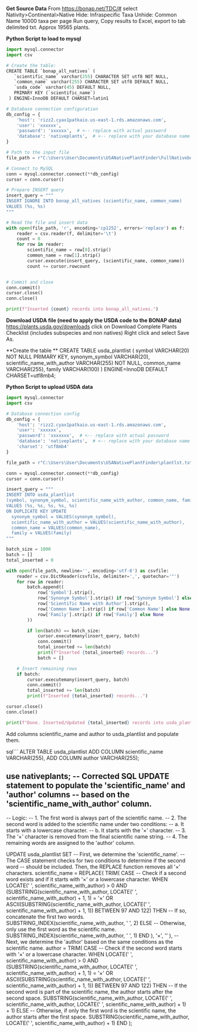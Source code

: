 
**Get Source Data**
From https://bonap.net/TDC/#
select Nativity>Continental>Native
Hide: Infraspecific Taxa
Unhide: Common Name
10000 taxa per page
Run query,
Copy results to Excel, export to tab delimited txt.
Approx 19565 plants.

**Python Script to load to mysql**
```python
import mysql.connector
import csv

# Create the table:
CREATE TABLE `bonap_all_natives` (
   `scientific_name` varchar(255) CHARACTER SET utf8 NOT NULL,
   `common_name` varchar(255) CHARACTER SET utf8 DEFAULT NULL,
   `usda_code` varchar(45) DEFAULT NULL,
   PRIMARY KEY (`scientific_name`)
 ) ENGINE=InnoDB DEFAULT CHARSET=latin1

# Database connection configuration
db_config = {
    'host': 'rizz2.cyax1patkaio.us-east-1.rds.amazonaws.com',
    'user': 'xxxxxx',
    'password': 'xxxxxx',  # <-- replace with actual password
    'database': 'nativeplants',  # <-- replace with your database name
}

# Path to the input file
file_path = r"C:\Users\User\Documents\USANativePlantFinder\FullNativebonap.txt"

# Connect to MySQL
conn = mysql.connector.connect(**db_config)
cursor = conn.cursor()

# Prepare INSERT query
insert_query = """
INSERT IGNORE INTO bonap_all_natives (scientific_name, common_name)
VALUES (%s, %s)
"""

# Read the file and insert data
with open(file_path, 'r', encoding='cp1252', errors='replace') as f:
    reader = csv.reader(f, delimiter='\t')
    count = 0
    for row in reader:
        scientific_name = row[0].strip()
        common_name = row[1].strip()
        cursor.execute(insert_query, (scientific_name, common_name))
        count += cursor.rowcount


# Commit and close
conn.commit()
cursor.close()
conn.close()

print(f"Inserted {count} records into bonap_all_natives.")
```

**Download USDA file (need to apply the USDA code to the BONAP data)**
https://plants.usda.gov/downloads
click on Download Complete Plants Checklist (includes subspecies and non natives)
Right click and select Save As.

**Create the table **
CREATE TABLE usda_plantlist (
    symbol VARCHAR(20) NOT NULL PRIMARY KEY,
    synonym_symbol VARCHAR(20),
    scientific_name_with_author VARCHAR(255) NOT NULL,
    common_name VARCHAR(255),
    family VARCHAR(100)
) ENGINE=InnoDB DEFAULT CHARSET=utf8mb4;

**Python Script to upload USDA data**
```python
import mysql.connector
import csv

# Database connection config
db_config = {
    'host': 'rizz2.cyax1patkaio.us-east-1.rds.amazonaws.com',
    'user': 'xxxxxx',
    'password': 'xxxxxxx',  # <-- replace with actual password
    'database': 'nativeplants',  # <-- replace with your database name
    'charset': 'utf8mb4'
}

file_path = r"C:\Users\User\Documents\USANativePlantFinder\plantlst.txt"

conn = mysql.connector.connect(**db_config)
cursor = conn.cursor()

insert_query = """
INSERT INTO usda_plantlist
(symbol, synonym_symbol, scientific_name_with_author, common_name, family)
VALUES (%s, %s, %s, %s, %s)
ON DUPLICATE KEY UPDATE
  synonym_symbol = VALUES(synonym_symbol),
  scientific_name_with_author = VALUES(scientific_name_with_author),
  common_name = VALUES(common_name),
  family = VALUES(family)
"""

batch_size = 1000
batch = []
total_inserted = 0

with open(file_path, newline='', encoding='utf-8') as csvfile:
    reader = csv.DictReader(csvfile, delimiter=',', quotechar='"')
    for row in reader:
        batch.append((
            row['Symbol'].strip(),
            row['Synonym Symbol'].strip() if row['Synonym Symbol'] else None,
            row['Scientific Name with Author'].strip(),
            row['Common Name'].strip() if row['Common Name'] else None,
            row['Family'].strip() if row['Family'] else None
        ))

        if len(batch) == batch_size:
            cursor.executemany(insert_query, batch)
            conn.commit()
            total_inserted += len(batch)
            print(f"Inserted {total_inserted} records...")
            batch = []

    # Insert remaining rows
    if batch:
        cursor.executemany(insert_query, batch)
        conn.commit()
        total_inserted += len(batch)
        print(f"Inserted {total_inserted} records...")

cursor.close()
conn.close()

print(f"Done. Inserted/Updated {total_inserted} records into usda_plantlist.")
```
Add columns scientific_name and author to usda_plantlist and populate them.

sql```
ALTER TABLE usda_plantlist
ADD COLUMN scientific_name VARCHAR(255),
ADD COLUMN author VARCHAR(255);


use nativeplants;
-- Corrected SQL UPDATE statement to populate the 'scientific_name' and 'author' columns
-- based on the 'scientific_name_with_author' column.
--
-- Logic:
-- 1. The first word is always part of the scientific name.
-- 2. The second word is added to the scientific name under two conditions:
--    a. It starts with a lowercase character.
--    b. It starts with the '×' character.
-- 3. The '×' character is removed from the final scientific name string.
-- 4. The remaining words are assigned to the 'author' column.

UPDATE usda_plantlist
SET
    -- First, we determine the 'scientific_name'.
    -- The CASE statement checks for two conditions to determine if the second word
    -- should be included. Then, the REPLACE function removes all '×' characters.
    scientific_name = REPLACE(
        TRIM(
            CASE
                -- Check if a second word exists and if it starts with '×' or a lowercase character.
                WHEN
                    LOCATE(' ', scientific_name_with_author) > 0 AND
                    (SUBSTRING(scientific_name_with_author, LOCATE(' ', scientific_name_with_author) + 1, 1) = '×' OR
                     ASCII(SUBSTRING(scientific_name_with_author, LOCATE(' ', scientific_name_with_author) + 1, 1)) BETWEEN 97 AND 122)
                THEN
                    -- If so, concatenate the first two words.
                    SUBSTRING_INDEX(scientific_name_with_author, ' ', 2)
                ELSE
                    -- Otherwise, only use the first word as the scientific name.
                    SUBSTRING_INDEX(scientific_name_with_author, ' ', 1)
            END
        ),
        '×',
        ''
    ),
    -- Next, we determine the 'author' based on the same conditions as the scientific name.
    author = TRIM(
        CASE
            -- Check if the second word starts with '×' or a lowercase character.
            WHEN
                LOCATE(' ', scientific_name_with_author) > 0 AND
                (SUBSTRING(scientific_name_with_author, LOCATE(' ', scientific_name_with_author) + 1, 1) = '×' OR
                 ASCII(SUBSTRING(scientific_name_with_author, LOCATE(' ', scientific_name_with_author) + 1, 1)) BETWEEN 97 AND 122)
            THEN
                -- If the second word is part of the scientific name, the author starts after the second space.
                SUBSTRING(scientific_name_with_author,
                    LOCATE(' ', scientific_name_with_author, LOCATE(' ', scientific_name_with_author) + 1) + 1)
            ELSE
                -- Otherwise, if only the first word is the scientific name, the author starts after the first space.
                SUBSTRING(scientific_name_with_author,
                    LOCATE(' ', scientific_name_with_author) + 1)
        END
    );


```

